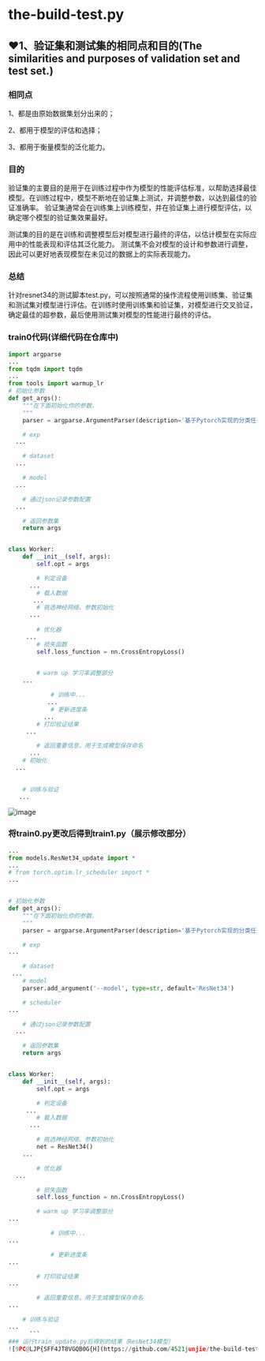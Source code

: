 # the-build-test.py
## ❤1、验证集和测试集的相同点和目的(The similarities and purposes of validation set and test set.)
### 相同点
1、都是由原始数据集划分出来的； 

2、都用于模型的评估和选择；

3、都用于衡量模型的泛化能力。

### 目的
验证集的主要目的是用于在训练过程中作为模型的性能评估标准，以帮助选择最佳模型。在训练过程中，模型不断地在验证集上测试，并调整参数，以达到最佳的验证准确率。
验证集通常会在训练集上训练模型，并在验证集上进行模型评估，以确定哪个模型的验证集效果最好。

测试集的目的是在训练和调整模型后对模型进行最终的评估，以估计模型在实际应用中的性能表现和评估其泛化能力。
测试集不会对模型的设计和参数进行调整，因此可以更好地表现模型在未见过的数据上的实际表现能力。
### 总结
针对resnet34的测试脚本test.py，可以按照通常的操作流程使用训练集、验证集和测试集对模型进行评估。在训练时使用训练集和验证集，对模型进行交叉验证，确定最佳的超参数，最后使用测试集对模型的性能进行最终的评估。
### train0代码(详细代码在仓库中)
``` python 
import argparse
...
from tqdm import tqdm
...
from tools import warmup_lr
# 初始化参数
def get_args():
    """在下面初始化你的参数.
    """
    parser = argparse.ArgumentParser(description='基于Pytorch实现的分类任务')

    # exp
  ...

    # dataset
  ...

    # model
  ...

    # 通过json记录参数配置
  ...

    # 返回参数集
    return args


class Worker:
    def __init__(self, args):
        self.opt = args

        # 判定设备
      ...
        # 载入数据
       ...
        # 挑选神经网络、参数初始化
      ...
 
        # 优化器
     ...
        # 损失函数
        self.loss_function = nn.CrossEntropyLoss()
  

        # warm up 学习率调整部分
    ...

            # 训练中...
           ...
            # 更新进度条
          ...
        # 打印验证结果
     ...

        # 返回重要信息，用于生成模型保存命名
      ...
    # 初始化
  ...
   

    # 训练与验证
   ...
```
![image](https://github.com/4521junjie/the-build-test.py/assets/119326710/f145cba5-fa7f-47c9-8b06-0b7d3d46bec6)
### 将train0.py更改后得到train1.py（展示修改部分）

```python
...
from models.ResNet34_update import *
...
# from torch.optim.lr_scheduler import *
...


# 初始化参数
def get_args():
    """在下面初始化你的参数.
    """
    parser = argparse.ArgumentParser(description='基于Pytorch实现的分类任务')

    # exp
...

    # dataset
 ...
    # model
    parser.add_argument('--model', type=str, default='ResNet34')

    # scheduler
...

    # 通过json记录参数配置
  ...

    # 返回参数集
    return args


class Worker:
    def __init__(self, args):
        self.opt = args

        # 判定设备
     ...
        # 载入数据
      ...

        # 挑选神经网络、参数初始化
        net = ResNet34()
    ...

        # 优化器
  ...

        # 损失函数
        self.loss_function = nn.CrossEntropyLoss()

        # warm up 学习率调整部分
...

            # 训练中...
...

            # 更新进度条
...

        # 打印验证结果
...

        # 返回重要信息，用于生成模型保存命名
...

    # 训练与验证
...
      ```
### 运行train_update.py后得到的结果（ResNet34模型）
![9PC@LJP{SFF4JT8VGQB0G{H](https://github.com/4521junjie/the-build-test.py/assets/119326710/1ecc8164-4267-4178-9353-33d63aca2116)



